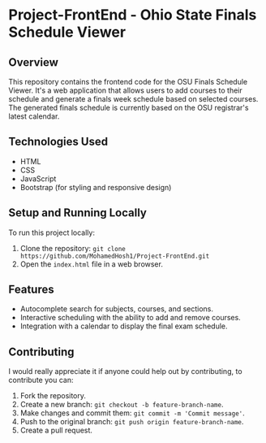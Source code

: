 # Project-FrontEnd - Ohio State Finals Schedule Viewer

## Overview

This repository contains the frontend code for the OSU Finals Schedule Viewer. It's a web application that allows users to add courses to their schedule and generate a finals week schedule based on selected courses. The generated finals schedule is currently based on the OSU registrar's latest calendar.

## Technologies Used

- HTML
- CSS
- JavaScript
- Bootstrap (for styling and responsive design)

## Setup and Running Locally

To run this project locally:

1. Clone the repository: `git clone https://github.com/MohamedHosh1/Project-FrontEnd.git`
2. Open the `index.html` file in a web browser.

## Features

- Autocomplete search for subjects, courses, and sections.
- Interactive scheduling with the ability to add and remove courses.
- Integration with a calendar to display the final exam schedule.

## Contributing

I would really appreciate it if anyone could help out by contributing, to contribute you can:

1. Fork the repository.
2. Create a new branch: `git checkout -b feature-branch-name`.
3. Make changes and commit them: `git commit -m 'Commit message'`.
4. Push to the original branch: `git push origin feature-branch-name`.
5. Create a pull request.
